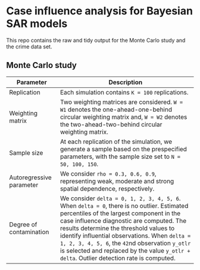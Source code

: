 # Case influence analysis for Bayesian SAR models

This repo contains the raw and tidy output for the Monte Carlo study and the crime data set.

## Monte Carlo study

| Parameter | Description |
| --------- | ----------- |
| Replication | Each simulation contains `K = 100` replications. |
| Weighting matrix | Two weighting matrices are considered. `W = W1` denotes the one-ahead-one-behind circular weighting matrix and, `W = W2` denotes the two-ahead-two-behind circular weighting matrix. |
| Sample size | At each replication of the simulation, we generate a sample based on the prespecified parameters, with the sample size set to `N = 50, 100, 150`. |
| Autoregressive parameter | We consider `rho = 0.3, 0.6, 0.9`, representing weak, moderate and strong spatial dependence, respectively. |
| Degree of contamination | We consider `delta = 0, 1, 2, 3, 4, 5, 6`. When `delta = 0`, there is no outlier. Estimated percentiles of the largest component in the case influence diagnostic are computed. The results determine the threshold values to identify influential observations. When `delta = 1, 2, 3, 4, 5, 6`, the `42`nd observation `y_otlr` is selected and replaced by the value `y_otlr + delta`. Outlier detection rate is computed. |
